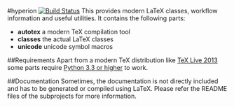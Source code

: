 #hyperion [![Build Status](https://travis-ci.org/crepererum/hyperion.svg?branch=master)](https://travis-ci.org/crepererum/hyperion)
This provides modern LaTeX classes, workflow information and useful utilities. It contains the following parts:

 - **autotex** a modern TeX compilation tool
 - **classes** the actual LaTeX classes
 - **unicode** unicode symbol macros

##Requirements
Apart from a modern TeX distribution like [TeX Live 2013](https://www.tug.org/texlive/) some parts require [Python 3.3 or higher](https://www.python.org/) to work.

##Documentation
Sometimes, the documentation is not directly included and has to be generated or compiled using LaTeX. Please refer the README files of the subprojects for more information.


